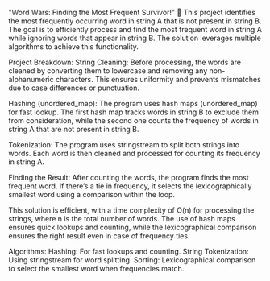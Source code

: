 "Word Wars: Finding the Most Frequent Survivor!" 🚀
This project identifies the most frequently occurring word in string A that is not present in string B. The goal is to efficiently process and find the most frequent word in string A while ignoring words that appear in string B. The solution leverages multiple algorithms to achieve this functionality.

Project Breakdown:
String Cleaning: Before processing, the words are cleaned by converting them to lowercase and removing any non-alphanumeric characters. This ensures uniformity and prevents mismatches due to case differences or punctuation.

Hashing (unordered_map): The program uses hash maps (unordered_map) for fast lookup. The first hash map tracks words in string B to exclude them from consideration, while the second one counts the frequency of words in string A that are not present in string B.

Tokenization: The program uses stringstream to split both strings into words. Each word is then cleaned and processed for counting its frequency in string A.

Finding the Result: After counting the words, the program finds the most frequent word. If there’s a tie in frequency, it selects the lexicographically smallest word using a comparison within the loop.

This solution is efficient, with a time complexity of O(n) for processing the strings, where n is the total number of words. The use of hash maps ensures quick lookups and counting, while the lexicographical comparison ensures the right result even in case of frequency ties.

Algorithms:
Hashing: For fast lookups and counting.
String Tokenization: Using stringstream for word splitting.
Sorting: Lexicographical comparison to select the smallest word when frequencies match.
